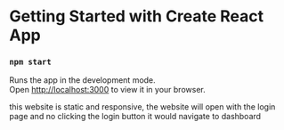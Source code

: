 # Getting Started with Create React App
### `npm start`

Runs the app in the development mode.\
Open [http://localhost:3000](http://localhost:3000) to view it in your browser.

this website is static and responsive,
the website will open with the login page and no clicking the login button it would navigate to dashboard 
